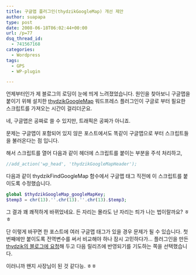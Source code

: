 ```yaml
---
title: 구글맵 플러그인(thydzikGoogleMap) 개선 제안
author: suapapa
type: post
date: 2008-06-18T06:02:44+00:00
url: /p=77
dsq_thread_id:
  - 741567168
categories:
  - Wordpress
tags:
  - GPS
  - WP-plugin

---
```

언제부터인가 제 블로그의 로딩이 눈에 띄게 느려졌었습니다. 원인을 찾아보니 구글맵을 붙이기 위해 설치한 [thydzikGoogleMap][1] 워드프레스 플러그인이 구글로 부터 필요한 스크립트를 가져오는 시간이 걸리더군요.

네, 구글맵은 공짜로 쓸 수 있지만, 트래픽은 공짜가 아니죠.

문제는 구글맵이 포함되어 있지 않은 포스트에서도 똑같이 구글맵으로 부터 스크립트들을 불러온다는 점 입니다.

해서 스크립트를 열어 다음과 같이 헤더에 스크립트를 붙이는 부분을 주석 처리하고,

```php
//add_action('wp_head', 'thydzikGoogleMapHeader');

```

다음과 같이 thydzikFindGoogleMap 함수에서 구글맵 태그 직전에 이 스크립트를 붙이도록 수정했습니다.

```php
global $thydzikGoogleMap_googleMapKey;
$temp3 = chr(13).''.chr(13).''.chr(13).$temp3;

```

그 결과 꽤 쾌적하게 바뀌었네요. 든 자리는 몰라도 난 자리는 틔가 나는 법이랄까요? ㅎㅎ

단 이렇게 바꾸면 한 포스트에 여러 구글맵 태그가 있을 경우 문제가 될 수 있습니다. 첫번째에만 붙이도록 전역변수를 써서 비교해야 하나 잠시 고민하다가&#8230; 플러그인을 만든 [thydzik의 블로그에 요청][2]해 두고 다음 릴리즈에 반영되기를 기도하는 쪽을 선택했습니다.

이러니까 왠지 사장님이 된 것 같다능. ㅎㅎ

 [1]: http://wordpress.org/extend/plugins/thydzik-google-map/
 [2]: http://thydzik.com/thydzikgooglemap-v13/